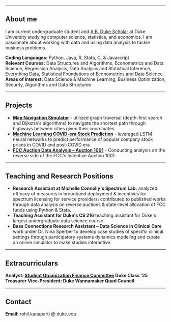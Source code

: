 
_________________

## About me

I am current undergraduate student and [A.B. Duke Scholar](https://ousf.duke.edu/merit-scholarships/ab-duke-scholars-program/) at Duke University studying computer science, statistics, and economics. I am passionate about working with data and using data analysis to tackle business problems.

**Coding Languages:** Python, Java, R, Stata, C, & Javascript
<br> **Relevant Courses:** Data Structures and Algorithms, Econometrics and Data Science, Regression Analysis, Data Analysis and Statistical Inference, Everything Data, Statistical Foundations of Econometrics and Data Science
<br> **Areas of Interest:**  Data Science & Machine Learning, Business Optimization, Security, Algorithms and Data Structures

_________________

## Projects

- **[Map Navigation Simulator](https://github.com/Rohilkan/MapNavigator.git)** - utilized graph traversal (depth-first search and Dijkstra's algorithms) to navigate the shortest path through highways between cities given their coordinates.
- **[Machine Learning COVID-era Stock Prediction](https://github.com/Rohilkan/StockPredictML.git)** - leveraged LSTM neural networks to predict performance of popular company stock prices in COVID and post-COVID era
- **[FCC Auction Data Analysis – Auction 1001](https://github.com/Rohilkan/Spectrum-Auction-1001-Analysis.git)** - Conducting analysis on the reverse side of the FCC's Incentive Auction 1001.

_________________

## Teaching and Research Positions

- **Research Assistant at Michelle Connolly's Spectrum Lab:** analyzed efficacy of measures in broadband deployment & incentives for spectrum licensing for service providers; contributed to published works through data analysis on reverse auctions & state-level allocation of FCC funds using Python & Stata.
- **Teaching Assistant for Duke's CS 216** teaching assistant for Duke's largest undergraduate data science course.
- **Bass Connections Research Assistant – Data Science in Clinical Care** work under Dr. Nina Sperber to develop case studies of specific clinical settings through participatory systems dynamics modeling and curate an online simulator to make studies interactive.

_________________

## Extracurriculars

**Analyst: [Student Organization Finance Committee](https://sofc.notion.site)**
**Duke Class '25 Treasurer**
**Vice-President: Duke Wannamaker Quad Council**

__________________

## Contact

**Email:** rohil.kanaparti @ duke.edu
